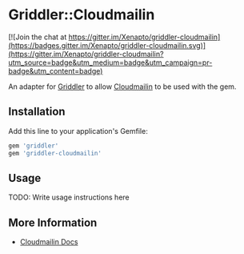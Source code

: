 # Griddler::Cloudmailin

[![Join the chat at https://gitter.im/Xenapto/griddler-cloudmailin](https://badges.gitter.im/Xenapto/griddler-cloudmailin.svg)](https://gitter.im/Xenapto/griddler-cloudmailin?utm_source=badge&utm_medium=badge&utm_campaign=pr-badge&utm_content=badge)

An adapter for [Griddler](https://github.com/thoughtbot/griddler) to allow
[Cloudmailin](http://cloudmailin.com) to be used with the gem.

## Installation

Add this line to your application's Gemfile:

```ruby
gem 'griddler'
gem 'griddler-cloudmailin'
```

## Usage

TODO: Write usage instructions here

## More Information

* [Cloudmailin Docs](http://docs.cloudmailin.com/)
